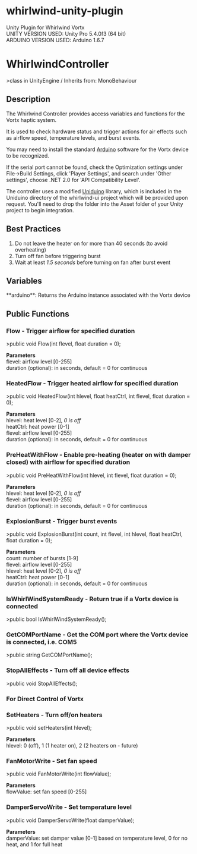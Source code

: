 # whirlwind-unity-plugin
Unity Plugin for Whirlwind Vortx<br/>
UNITY VERSION USED: Unity Pro 5.4.0f3 (64 bit)<br/>
ARDUINO VERSION USED: Arduino 1.6.7<br/>

<h1>WhirlwindController</h1>
>class in UnityEngine / Inherits from: MonoBehaviour

<h2>Description</h2>
The Whirlwind Controller provides access variables and functions for the Vortx haptic system.<br>

It is used to check hardware status and trigger actions for air effects such as airflow speed, temperature levels, and burst events.<br>

You may need to install the standard <a href="https://www.arduino.cc/en/Main/Software">Arduino</a> software for the Vortx device to be recognized.

If the serial port cannot be found, check the Optimization settings under File->Build Settings, click 'Player Settings', and search under 'Other settings', choose .NET 2.0 for 'API Compatibility Level'.

The controller uses a modified <a href="https://www.assetstore.unity3d.com/en/#!/content/6804">Uniduino</a> library, which is included in the Uniduino directory of the whirlwind-ui project which will be provided upon request.  You'll need to drop the folder into the Asset folder of your Unity project to begin integration.<br>

<h2>Best Practices</h2>

1. Do not leave the heater on for more than 40 seconds (to avoid overheating)
2. Turn off fan before triggering burst
3. Wait at least *1.5 seconds* before turning on fan after burst event

<h2>Variables</h2>
**arduino**:  Returns the Arduino instance associated with the Vortx device

<h2>Public Functions</h2>

<h3>Flow - Trigger airflow for specified duration</h3>
>public void Flow(int flevel, float duration = 0);<br>

__Parameters__<br>
flevel: airflow level [0-255]<br>
duration (optional): in seconds, default = 0 for continuous<br>

<h3>HeatedFlow - Trigger heated airflow for specified duration</h3>
>public void HeatedFlow(int hlevel, float heatCtrl, int flevel, float duration = 0);<br>

__Parameters__<br>
hlevel: heat level [0-2], <i>0 is off</i><br>
heatCtrl: heat power [0-1]<br>
flevel: airflow level [0-255]<br>
duration (optional): in seconds, default = 0 for continuous<br>

<h3>PreHeatWithFlow - Enable pre-heating (heater on with damper closed) with airflow for specified duration</h3>
>public void PreHeatWithFlow(int hlevel, int flevel, float duration = 0);<br>

__Parameters__<br>
hlevel: heat level [0-2], <i>0 is off</i><br>
flevel: airflow level [0-255]<br>
duration (optional): in seconds, default = 0 for continuous<br>

<h3>ExplosionBurst - Trigger burst events</h3>
>public void ExplosionBurst(int count, int flevel, int hlevel, float heatCtrl, float duration = 0);<br>

__Parameters__<br>
count: number of bursts [1-9]<br>
flevel: airflow level [0-255]<br>
hlevel: heat level [0-2], <i>0 is off</i><br>
heatCtrl: heat power [0-1]<br>
duration (optional): in seconds, default = 0 for continuous<br>

<h3>IsWhirlWindSystemReady - Return true if a Vortx device is connected</h3>
>public bool IsWhirlWindSystemReady();<br>

<h3>GetCOMPortName - Get the COM port where the Vortx device is connected, i.e. COM5</h3>
>public string GetCOMPortName();<br>

<h3>StopAllEffects - Turn off all device effects</h3>
>public void StopAllEffects();<br>

<h3>For Direct Control of Vortx</h3>

<h3>SetHeaters - Turn off/on heaters</h3>
>public void setHeaters(int hlevel);<br>

__Parameters__<br>
hlevel: 0 (off), 1 (1 heater on), 2 (2 heaters on - future)<br>

<h3>FanMotorWrite - Set fan speed</h3>
>public void FanMotorWrite(int flowValue);<br>

__Parameters__<br>
flowValue: set fan speed [0-255]<br>

<h3>DamperServoWrite - Set temperature level</h3>
>public void DamperServoWrite(float damperValue);<br>

__Parameters__<br>
damperValue: set damper value [0-1] based on temperature level, 0 for no heat, and 1 for full heat<br>
